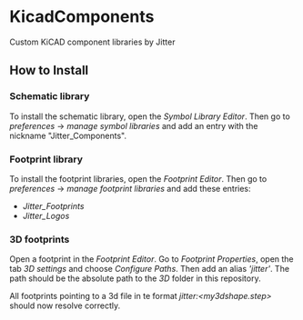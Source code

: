# KicadComponents

Custom KiCAD component libraries by Jitter

## How to Install

### Schematic library

To install the schematic library, open the *Symbol Library Editor*. Then go to *preferences* -> *manage symbol libraries* and add an entry with the nickname "Jitter_Components".

### Footprint library

 To install the footprint libraries, open the *Footprint Editor*. Then go to *preferences* -> *manage footprint libraries* and add these entries:
 * *Jitter_Footprints*
 * *Jitter_Logos*
 
 ### 3D footprints
 
 Open a footprint in the *Footprint Editor*. Go to *Footprint Properties*, open the tab *3D settings* and choose *Configure Paths*.
 Then add an alias *'jitter'*. The path should be the absolute path to the *3D* folder in this repository.
 
 All footprints pointing to a 3d file in te format *jitter:<my3dshape.step>* should now resolve correctly.
